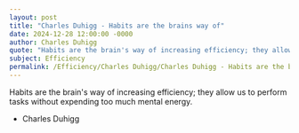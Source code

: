```yaml
---
layout: post
title: "Charles Duhigg - Habits are the brains way of"
date: 2024-12-28 12:00:00 -0000
author: Charles Duhigg
quote: "Habits are the brain's way of increasing efficiency; they allow us to perform tasks without expending too much mental energy."
subject: Efficiency
permalink: /Efficiency/Charles Duhigg/Charles Duhigg - Habits are the brains way of
---
```


Habits are the brain's way of increasing efficiency; they allow us to perform tasks without expending too much mental energy.

- Charles Duhigg
